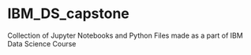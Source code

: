 # IBM_DS_capstone
Collection of Jupyter Notebooks and Python Files made as a part of IBM Data Science Course 
